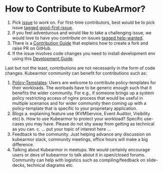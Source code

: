# How to Contribute to KubeArmor?

1. Pick [issue](https://github.com/kubearmor/KubeArmor/issues?q=is%3Aissue+is%3Aopen+sort%3Aupdated-desc) to work on. For first-time contributors, best would be to pick issue [tagged good-first-issue](https://github.com/kubearmor/KubeArmor/issues?q=is%3Aissue+is%3Aopen+sort%3Aupdated-desc+label%3A%22good+first+issue%22).
2. If you feel adventurous and would like to take a challenging issue, we would love to have you contribute on issues [tagged help-wanted](https://github.com/kubearmor/KubeArmor/issues?q=is%3Aissue+is%3Aopen+sort%3Aupdated-desc+label%3A%22help+wanted%22).
3. There is a [Contribution Guide](contribution/contribution_guide.md) that explains how to create a fork and raise PR on GitHub.
4. If the issue involves code changes you need to install development env using this [Development Guide](contribution/development_guide.md).

Last but not the least, contributions are not necessarily in the form of code changes. Kubearmor community can benefit for contributions such as:
1. [Policy-Templates](https://github.com/kubearmor/policy-templates): Users are welcome to contribute policy-templates for their workloads. The worloads have to be generic enough such that it benefits the wider community. For e.g., if someone brings up a system policy restricting access of nginx process that would be useful in multiple scenarios and for wider community then coming up with a policy-template that is specific to your proprietary application.
2. Blogs
   a. explaining feature use (KVMService, Event Auditor, Visibility etc)
   b. How to use Kubearmor to protect your workload? Specific use-cases you may have. Please do not shy away from getting as technical as you can.
   c. ... put your topic of interest here ...
3. Feedback to the community. Just helping advance any discussion on kubearmor slack, community meetings, office hours will make a big difference.
4. Talking about Kubearmor in meetups. We would certainly encourage users or devs of kubearmor to talk about it in open/closed forums. Community can help with logistics such as compiling/feedback on slide-decks, technical diagrams etc.
